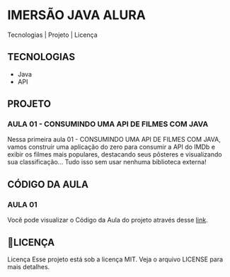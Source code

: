 # IMERSÃO JAVA ALURA

Tecnologias | Projeto | Licença

## TECNOLOGIAS

* Java
* API

## PROJETO

### AULA 01 - CONSUMINDO UMA API DE FILMES COM JAVA
Nessa primeira aula 01 - CONSUMINDO UMA API DE FILMES COM JAVA, vamos construir uma aplicação do zero para consumir a API do IMDb e exibir os filmes mais populares, destacando seus pôsteres e visualizando sua classificação... Tudo isso sem usar nenhuma biblioteca externa!

## CÓDIGO DA AULA
### AULA 01
Você pode visualizar o Código da Aula do projeto através desse [link](https://github.com/alura-cursos/imersao-java-2/tree/aula1).

## 📝LICENÇA
Licença Esse projeto está sob a licença MIT. Veja o arquivo LICENSE para mais detalhes.

